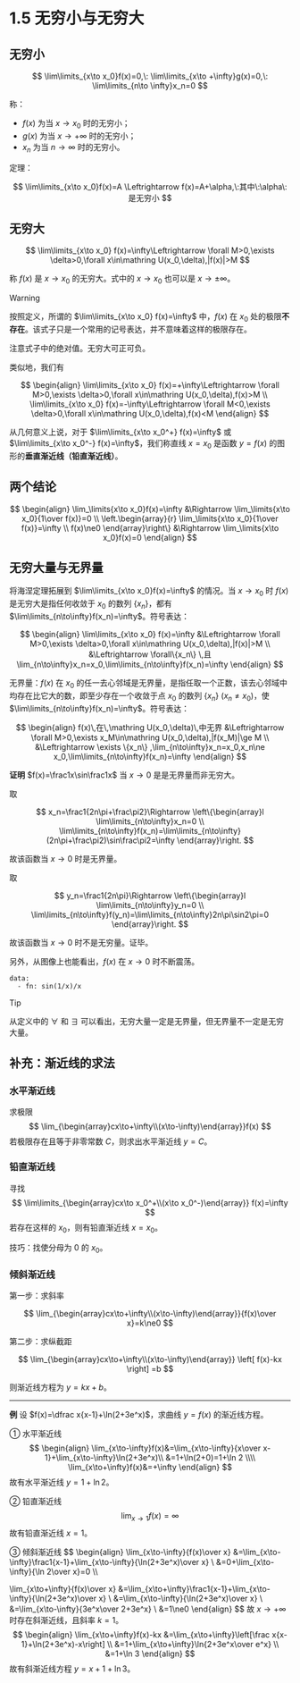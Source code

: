 # 1.5 无穷小与无穷大

## 无穷小

$$
\lim\limits_{x\to x_0}f(x)=0,\:
\lim\limits_{x\to +\infty}g(x)=0,\:
\lim\limits_{n\to \infty}x_n=0
$$

称：

- $f(x)$ 为当 $x\to x_0$ 时的无穷小；
- $g(x)$ 为当 $x\to +\infty$ 时的无穷小；
- $x_n$ 为当 $n\to \infty$ 时的无穷小。

定理：

$$
\lim\limits_{x\to x_0}f(x)=A \Leftrightarrow f(x)=A+\alpha,\:其中\:\alpha\:是无穷小
$$

## 无穷大

$$
\lim\limits_{x\to x_0} f(x)=\infty\Leftrightarrow \forall M>0,\exists \delta>0,\forall x\in\mathring U(x_0,\delta),|f(x)|>M
$$

称 $f(x)$ 是 $x\to x_0$ 的无穷大。式中的 $x\to x_0$ 也可以是 $x\to\pm\infty$。

> [!warning]
>
> 按照定义，所谓的 $\lim\limits_{x\to x_0} f(x)=\infty$ 中，$f(x)$ 在 $x_0$ 处的极限**不存在**。该式子只是一个常用的记号表达，并不意味着这样的极限存在。
>
> 注意式子中的绝对值。无穷大可正可负。

类似地，我们有

$$
\begin{align}
\lim\limits_{x\to x_0} f(x)=+\infty\Leftrightarrow \forall M>0,\exists \delta>0,\forall x\in\mathring U(x_0,\delta),f(x)>M \\
\lim\limits_{x\to x_0} f(x)=-\infty\Leftrightarrow \forall M<0,\exists \delta>0,\forall x\in\mathring U(x_0,\delta),f(x)<M
\end{align}
$$

从几何意义上说，对于 $\lim\limits_{x\to x_0^+} f(x)=\infty$ 或 $\lim\limits_{x\to x_0^-} f(x)=\infty$，我们称直线 $x=x_0$ 是函数 $y=f(x)$ 的图形的**垂直渐近线（铅直渐近线）**。

## 两个结论

$$
\begin{align}
\lim_\limits{x\to x_0}f(x)=\infty &\Rightarrow \lim_\limits{x\to x_0}{1\over f(x)}=0 \\
\left.\begin{array}{r}
\lim_\limits{x\to x_0}{1\over f(x)}=\infty \\
f(x)\ne0
\end{array}\right\}
&\Rightarrow \lim_\limits{x\to x_0}f(x)=0
\end{align}
$$

## 无穷大量与无界量

将海涅定理拓展到 $\lim\limits_{x\to x_0}f(x)=\infty$ 的情况。当 $x\to x_0$ 时 $f(x)$ 是无穷大是指任何收敛于 $x_0$ 的数列 $\{x_n\}$，都有 $\lim\limits_{n\to\infty}f(x_n)=\infty$。符号表达：

$$
\begin{align}
\lim\limits_{x\to x_0} f(x)=\infty &\Leftrightarrow \forall M>0,\exists \delta>0,\forall x\in\mathring U(x_0,\delta),|f(x)|>M \\
&\Leftrightarrow \forall\{x_n\} \,且 \lim_{n\to\infty}x_n=x_0,\lim\limits_{n\to\infty}f(x_n)=\infty
\end{align}
$$

无界量：$f(x)$ 在 $x_0$ 的任一去心邻域是无界量，是指任取一个正数，该去心邻域中均存在比它大的数，即至少存在一个收敛于点 $x_0$ 的数列 $\{x_n\}\:(x_n\ne x_0)$，使 $\lim\limits_{n\to\infty}f(x_n)=\infty$。符号表达：

$$
\begin{align}
f(x)\,在\,\mathring U(x_0,\delta)\,中无界
&\Leftrightarrow \forall M>0,\exists x_M\in\mathring U(x_0,\delta),|f(x_M)|\ge M \\
&\Leftrightarrow \exists \{x_n\} ,\lim_{n\to\infty}x_n=x_0,x_n\ne x_0,\lim\limits_{n\to\infty}f(x_n)=\infty
\end{align}
$$

**证明** $f(x)=\frac1x\sin\frac1x$ 当 $x\to0$ 是是无界量而非无穷大。

取

$$
x_n=\frac1{2n\pi+\frac\pi2}\Rightarrow
\left\{\begin{array}l
  \lim\limits_{n\to\infty}x_n=0 \\
  \lim\limits_{n\to\infty}f(x_n)=\lim\limits_{n\to\infty}(2n\pi+\frac\pi2)\sin\frac\pi2=\infty
\end{array}\right.
$$

故该函数当 $x\to0$ 时是无界量。

取

$$
y_n=\frac1{2n\pi}\Rightarrow
\left\{\begin{array}l
  \lim\limits_{n\to\infty}y_n=0 \\
  \lim\limits_{n\to\infty}f(y_n)=\lim\limits_{n\to\infty}2n\pi\sin2\pi=0
\end{array}\right.
$$

故该函数当 $x\to0$ 时不是无穷量。证毕。

另外，从图像上也能看出，$f(x)$ 在 $x\to0$ 时不断震荡。

```graph
data:
  - fn: sin(1/x)/x
```

> [!tip]
>
> 从定义中的 $\forall$ 和 $\exists$ 可以看出，无穷大量一定是无界量，但无界量不一定是无穷大量。

## 补充：渐近线的求法

### 水平渐近线

求极限
$$
\lim_{\begin{array}cx\to+\infty\\(x\to-\infty)\end{array}}f(x)
$$
若极限存在且等于非零常数 $C$，则求出水平渐近线 $y=C$。

### 铅直渐近线

寻找
$$
\lim\limits_{\begin{array}cx\to x_0^+\\(x\to x_0^-)\end{array}} f(x)=\infty
$$
若存在这样的 $x_0$，则有铅直渐近线 $x=x_0$。

技巧：找使分母为 $0$ 的 $x_0$。

### 倾斜渐近线

第一步：求斜率

$$
\lim_{\begin{array}cx\to+\infty\\(x\to-\infty)\end{array}}{f(x)\over x}=k\ne0
$$

第二步：求纵截距

$$
\lim_{\begin{array}cx\to+\infty\\(x\to-\infty)\end{array}} \left[ f(x)-kx \right] =b
$$

则渐近线方程为 $y=kx+b$。

---

**例** 设 $f(x)=\dfrac x{x-1}+\ln(2+3e^x)$，求曲线 $y=f(x)$ 的渐近线方程。

① 水平渐近线
$$
\begin{align}
\lim_{x\to-\infty}f(x)&=\lim_{x\to-\infty}{x\over x-1}+\lim_{x\to-\infty}\ln(2+3e^x)\\
&=1+\ln(2+0)=1+\ln 2
\\\\
\lim_{x\to+\infty}f(x)&=+\infty
\end{align}
$$
故有水平渐近线 $y=1+\ln 2$。

② 铅直渐近线
$$
\lim_{x\to1}f(x)=\infty
$$
故有铅直渐近线 $x=1$。

③ 倾斜渐近线
$$
\begin{align}
\lim_{x\to-\infty}{f(x)\over x}
&=\lim_{x\to-\infty}\frac1{x-1}+\lim_{x\to-\infty}{\ln(2+3e^x)\over x} \\
&=0+\lim_{x\to-\infty}{\ln 2\over x}=0 \\\\

\lim_{x\to+\infty}{f(x)\over x}
&=\lim_{x\to+\infty}\frac1{x-1}+\lim_{x\to-\infty}{\ln(2+3e^x)\over x} \\
&=\lim_{x\to-\infty}{\ln(2+3e^x)\over x} \\
&=\lim_{x\to-\infty}{3e^x\over 2+3e^x} \\
&=1\ne0
\end{align}
$$
故 $x\to+\infty$ 时存在斜渐近线，且斜率 $k=1$。
$$
\begin{align}
\lim_{x\to+\infty}f(x)-kx
&=\lim_{x\to+\infty}\left[\frac x{x-1}+\ln(2+3e^x)-x\right] \\
&=1+\lim_{x\to+\infty}\ln{2+3e^x\over e^x} \\
&=1+\ln 3
\end{align}
$$
故有斜渐近线方程 $y=x+1+\ln 3$。
